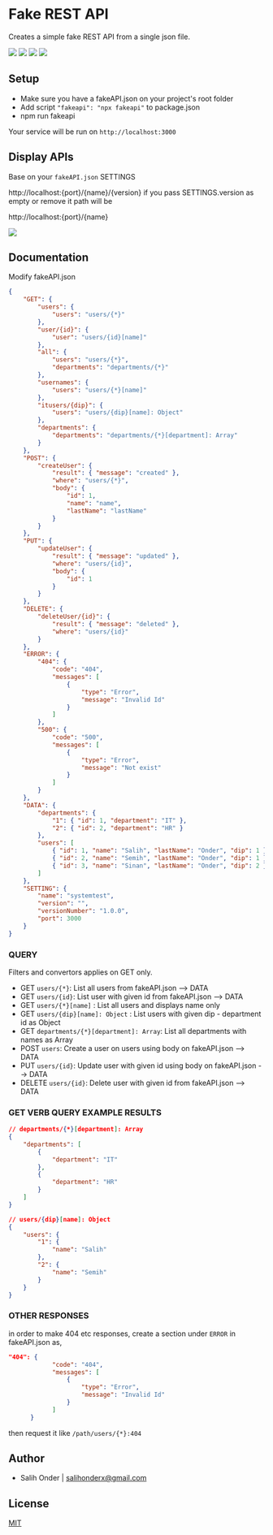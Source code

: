 # Fake REST API

Creates a simple fake REST API from a single json file.

![](https://img.shields.io/badge/version-v1.0.0-blue)
![](https://img.shields.io/badge/node-v16.13.1-green)
![](https://img.shields.io/badge/npm-8.1.2-green)
![](https://img.shields.io/badge/react-17.0.2-green)

## Setup

-   Make sure you have a fakeAPI.json on your project's root folder
-   Add script `"fakeapi": "npx fakeapi"` to package.json
-   npm run fakeapi

Your service will be run on `http://localhost:3000`

## Display APIs

Base on your `fakeAPI.json` SETTINGS

http://localhost:{port}/{name}/{version}
if you pass SETTINGS.version as empty or remove it path will be

http://localhost:{port}/{name}

![](apiss.png)

## Documentation

Modify fakeAPI.json

```json
{
    "GET": {
        "users": {
            "users": "users/{*}"
        },
        "user/{id}": {
            "user": "users/{id}[name]"
        },
        "all": {
            "users": "users/{*}",
            "departments": "departments/{*}"
        },
        "usernames": {
            "users": "users/{*}[name]"
        },
        "itusers/{dip}": {
            "users": "users/{dip}[name]: Object"
        },
        "departments": {
            "departments": "departments/{*}[department]: Array"
        }
    },
    "POST": {
        "createUser": {
            "result": { "message": "created" },
            "where": "users/{*}",
            "body": {
                "id": 1,
                "name": "name",
                "lastName": "lastName"
            }
        }
    },
    "PUT": {
        "updateUser": {
            "result": { "message": "updated" },
            "where": "users/{id}",
            "body": {
                "id": 1
            }
        }
    },
    "DELETE": {
        "deleteUser/{id}": {
            "result": { "message": "deleted" },
            "where": "users/{id}"
        }
    },
    "ERROR": {
        "404": {
            "code": "404",
            "messages": [
                {
                    "type": "Error",
                    "message": "Invalid Id"
                }
            ]
        },
        "500": {
            "code": "500",
            "messages": [
                {
                    "type": "Error",
                    "message": "Not exist"
                }
            ]
        }
    },
    "DATA": {
        "departments": {
            "1": { "id": 1, "department": "IT" },
            "2": { "id": 2, "department": "HR" }
        },
        "users": [
            { "id": 1, "name": "Salih", "lastName": "Onder", "dip": 1 },
            { "id": 2, "name": "Semih", "lastName": "Onder", "dip": 1 },
            { "id": 3, "name": "Sinan", "lastName": "Onder", "dip": 2 }
        ]
    },
    "SETTING": {
        "name": "systemtest",
        "version": "",
        "versionNumber": "1.0.0",
        "port": 3000
    }
}
```

### QUERY

Filters and convertors applies on GET only.

-   GET `users/{*}`: List all users from fakeAPI.json --> DATA
-   GET `users/{id}`: List user with given id from fakeAPI.json --> DATA
-   GET `users/{*}[name]` : List all users and displays name only
-   GET `users/{dip}[name]: Object` : List users with given dip - department id as Object
-   GET `departments/{*}[department]: Array`: List all departments with names as Array
-   POST `users`: Create a user on users using body on fakeAPI.json --> DATA
-   PUT `users/{id}`: Update user with given id using body on fakeAPI.json --> DATA
-   DELETE `users/{id}`: Delete user with given id from fakeAPI.json --> DATA

### GET VERB QUERY EXAMPLE RESULTS

```json
// departments/{*}[department]: Array
{
    "departments": [
        {
            "department": "IT"
        },
        {
            "department": "HR"
        }
    ]
}

// users/{dip}[name]: Object
{
    "users": {
        "1": {
            "name": "Salih"
        },
        "2": {
            "name": "Semih"
        }
    }
}
```

### OTHER RESPONSES

in order to make 404 etc responses, create a section under `ERROR` in fakeAPI.json as,

```json
"404": {
            "code": "404",
            "messages": [
                {
                    "type": "Error",
                    "message": "Invalid Id"
                }
            ]
      }
```

then request it like `/path/users/{*}:404`

## Author

-   Salih Onder | [salihonderx@gmail.com](mailto:salihonderx@gmail.com)

## License

[MIT](./LICENSE)
